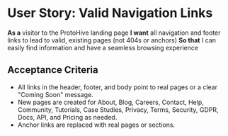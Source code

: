 # User Story: Valid Navigation Links

**As a** visitor to the ProtoHive landing page
**I want** all navigation and footer links to lead to valid, existing pages (not 404s or anchors)
**So that** I can easily find information and have a seamless browsing experience

## Acceptance Criteria
- All links in the header, footer, and body point to real pages or a clear "Coming Soon" message.
- New pages are created for About, Blog, Careers, Contact, Help, Community, Tutorials, Case Studies, Privacy, Terms, Security, GDPR, Docs, API, and Pricing as needed.
- Anchor links are replaced with real pages or sections.
